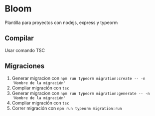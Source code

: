 # Bloom #
Plantilla para proyectos con nodejs, express y typeorm 


## Compilar
Usar comando TSC

## Migraciones

1. Generar migracion con `npm run typeorm migration:create -- -n 'Nombre de la migración'`
2. Compliar migración con `tsc`
3. Generar migracion con `npm run typeorm migration:generate -- -n 'Nombre de la migración'`
4. Compliar migración con `tsc`
5. Correr migración con `npm run typeorm migration:run`